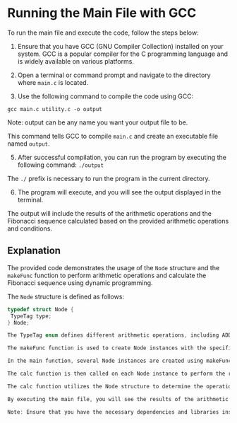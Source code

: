# Running the Main File with GCC

To run the main file and execute the code, follow the steps below:

1. Ensure that you have GCC (GNU Compiler Collection) installed on your system. GCC is a popular compiler for the C programming language and is widely available on various platforms.

2. Open a terminal or command prompt and navigate to the directory where `main.c` is located.

3. Use the following command to compile the code using GCC:

`gcc main.c utility.c -o output`

Note: output can be any name you want your output file to be.


This command tells GCC to compile `main.c` and create an executable file named `output`.

5. After successful compilation, you can run the program by executing the following command:
`./output`


The `./` prefix is necessary to run the program in the current directory.

6. The program will execute, and you will see the output displayed in the terminal.

The output will include the results of the arithmetic operations and the Fibonacci sequence calculated based on the provided arithmetic operations and conditions.

## Explanation

The provided code demonstrates the usage of the `Node` structure and the `makeFunc` function to perform arithmetic operations and calculate the Fibonacci sequence using dynamic programming.

The `Node` structure is defined as follows:

```c
typedef struct Node {
 TypeTag type;
} Node;

The TypeTag enum defines different arithmetic operations, including ADD, SUB, MUL, DIV, and FIBO.

The makeFunc function is used to create Node instances with the specified operation type and input values.

In the main function, several Node instances are created using makeFunc, representing addition, multiplication, subtraction, and the Fibonacci calculation:

The calc function is then called on each Node instance to perform the respective operation and return the result.

The calc function utilizes the Node structure to determine the operation type and input values and performs the corresponding arithmetic operation or Fibonacci calculation.

By executing the main file, you will see the results of the arithmetic operations and the calculated Fibonacci sequence based on the provided arithmetic operations and conditions.

Note: Ensure that you have the necessary dependencies and libraries installed to compile and run C code on your system. The provided instructions assume a UNIX-like environment. If you're using a different operating system, the commands may vary slightly.


